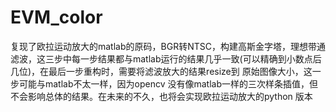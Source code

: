 # EVM_color
   复现了欧拉运动放大的matlab的原码，BGR转NTSC，构建高斯金字塔，理想带通滤波，这三步中每一步结果都与matlab运行的结果几乎一致(可以精确到小数点后几位)，在最后一步重构时，需要将滤波放大的结果resize到
原始图像大小，这一步可能与matlab不太一样，因为opencv 没有像matlab一样的三次样条插值，但不会影响总体的结果。在未来的不久，也将会实现欧拉运动放大的python 版本
